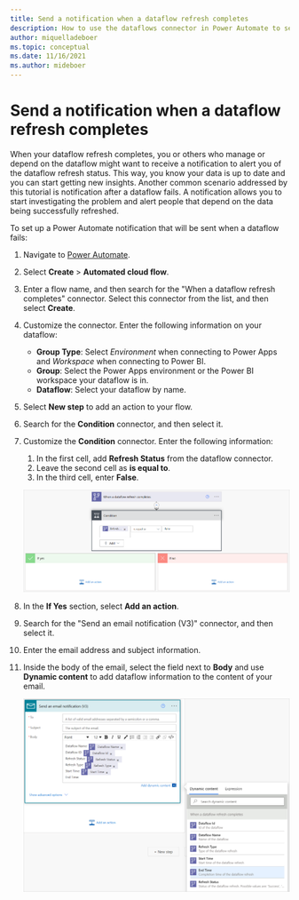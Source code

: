```yaml
---
title: Send a notification when a dataflow refresh completes
description: How to use the dataflows connector in Power Automate to send a notification when a dataflow refresh completes
author: miquelladeboer
ms.topic: conceptual
ms.date: 11/16/2021
ms.author: mideboer
---
```


# Send a notification when a dataflow refresh completes

When your dataflow refresh completes, you or others who manage or depend on the dataflow might want to receive a notification to alert you of the dataflow refresh status. This way, you know your data is up to date and you can start getting new insights. Another common scenario addressed by this tutorial is notification after a dataflow fails. A notification allows you to start investigating the problem and alert people that depend on the data being successfully refreshed.

To set up a Power Automate notification that will be sent when a dataflow fails:

1. Navigate to [Power Automate](https://flow.microsoft.com).
2. Select **Create** > **Automated cloud flow**.
3. Enter a flow name, and then search for the "When a dataflow refresh completes" connector. Select this connector from the list, and then select **Create**.
4. Customize the connector. Enter the following information on your dataflow:

   * **Group Type**: Select *Environment* when connecting to Power Apps and *Workspace* when connecting to Power BI.
   * **Group**: Select the Power Apps environment or the Power BI workspace your dataflow is in.
   * **Dataflow**: Select your dataflow by name.

5. Select **New step** to add an action to your flow.
6. Search for the **Condition** connector, and then select it.
7. Customize the **Condition** connector. Enter the following information:

   1. In the first cell, add **Refresh Status** from the dataflow connector.
   2. Leave the second cell as **is equal to**.
   3. In the third cell, enter **False**.

   [![Image of the condition connector with all the cells filled out.](media/emailyesnofalse.PNG)](media/emailyesnofalse.PNG#lightbox)

8. In the **If Yes** section, select **Add an action**.
9. Search for the "Send an email notification (V3)" connector, and then select it.
10. Enter the email address and subject information.
11. Inside the body of the email, select the field next to **Body** and use **Dynamic content** to add dataflow information to the content of your email.

    [![Image of the Send an email notifictaion connector, with the Body of the email filled in using dynamic content.](media/isyes.PNG)](media/isyes.PNG#lightbox)
